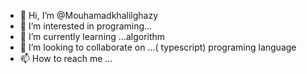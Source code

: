 - 👋 Hi, I’m @Mouhamadkhalilghazy
- 👀 I’m interested in programing...
- 🌱 I’m currently learning ...algorithm
- 💞️ I’m looking to collaborate on ...( typescript) programing language
- 📫 How to reach me ...

<!---
Mouhamadkhalilghazy/Mouhamadkhalilghazy is a ✨ special ✨ repository because its `README.md` (this file) appears on your GitHub profile.
You can click the Preview link to take a look at your changes.
--->
